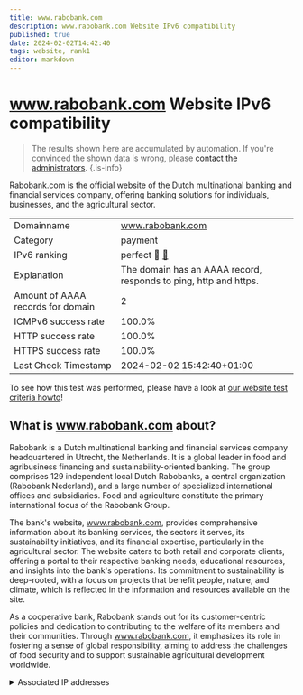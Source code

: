 ```yaml
---
title: www.rabobank.com
description: www.rabobank.com Website IPv6 compatibility
published: true
date: 2024-02-02T14:42:40
tags: website, rank1
editor: markdown
---
```


# www.rabobank.com Website IPv6 compatibility

> The results shown here are accumulated by automation. If you're convinced the shown data is wrong, please [contact the administrators](/howto/chat). 
{.is-info}

Rabobank.com is the official website of the Dutch multinational banking and financial services company, offering banking solutions for individuals, businesses, and the agricultural sector.


|   |   |
| - | - |
| Domainname | www.rabobank.com
| Category | payment |
| IPv6 ranking | perfect :1st_place_medal: [🔗](/howto/ranking) |
| Explanation | The domain has an AAAA record, responds to ping, http and https. |
| Amount of AAAA records for domain | 2 |
| ICMPv6 success rate | 100.0%|
| HTTP success rate | 100.0% |
| HTTPS success rate | 100.0% |
| Last Check Timestamp | 2024-02-02 15:42:40+01:00 |

To see how this test was performed, please have a look at [our website test criteria howto](/howto/testcriteria/website)!


## What is www.rabobank.com about?
Rabobank is a Dutch multinational banking and financial services company headquartered in Utrecht, the Netherlands. It is a global leader in food and agribusiness financing and sustainability-oriented banking. The group comprises 129 independent local Dutch Rabobanks, a central organization (Rabobank Nederland), and a large number of specialized international offices and subsidiaries. Food and agriculture constitute the primary international focus of the Rabobank Group.

The bank's website, www.rabobank.com, provides comprehensive information about its banking services, the sectors it serves, its sustainability initiatives, and its financial expertise, particularly in the agricultural sector. The website caters to both retail and corporate clients, offering a portal to their respective banking needs, educational resources, and insights into the bank's operations. Its commitment to sustainability is deep-rooted, with a focus on projects that benefit people, nature, and climate, which is reflected in the information and resources available on the site.

As a cooperative bank, Rabobank stands out for its customer-centric policies and dedication to contributing to the welfare of its members and their communities. Through www.rabobank.com, it emphasizes its role in fostering a sense of global responsibility, aiming to address the challenges of food security and to support sustainable agricultural development worldwide.



<details>
<summary>Associated IP addresses</summary>

2a02:26f0:280:4::213:784a

2a02:26f0:280:4::213:7863

</details>
